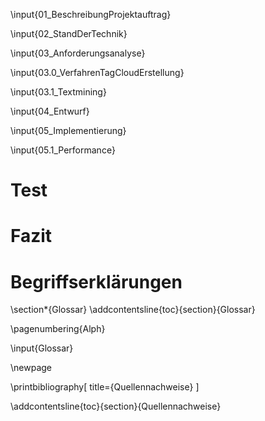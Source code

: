 
<!-- 1. -->
\input{01_BeschreibungProjektauftrag}

\input{02_StandDerTechnik}
<!-- 
Filter des ERP-Systems
Entwicklungsvoraussetzungen
-->

\input{03_Anforderungsanalyse}
<!--
Prinzipskizzen
Anforderungen
Entwurf der GUI zur Eingabe von Tags
Algorithmus Pseudocode & Fallbeispiele
-->

\input{03.0_VerfahrenTagCloudErstellung}

\input{03.1_Textmining}



\input{04_Entwurf}

\input{05_Implementierung}
<!-- PPsn -->

\input{05.1_Performance}

# Test

# Fazit

# Begriffserklärungen

\section*{Glossar}
\addcontentsline{toc}{section}{Glossar}

\pagenumbering{Alph}

\input{Glossar}

\newpage

\printbibliography[
	title={Quellennachweise}
]

\addcontentsline{toc}{section}{Quellennachweise}
